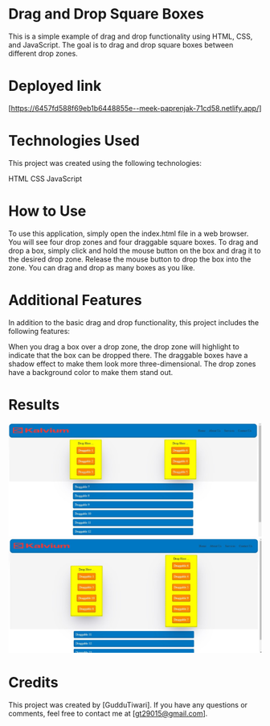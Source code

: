 # Drag and Drop Square Boxes

This is a simple example of drag and drop functionality using HTML, CSS, and JavaScript. The goal is to drag and drop square boxes between different drop zones.

# Deployed link 
[https://6457fd588f69eb1b6448855e--meek-paprenjak-71cd58.netlify.app/]

# Technologies Used
This project was created using the following technologies:

HTML
CSS
JavaScript

# How to Use

To use this application, simply open the index.html file in a web browser. You will see four drop zones and four draggable square boxes. To drag and drop a box, simply click and hold the mouse button on the box and drag it to the desired drop zone. Release the mouse button to drop the box into the zone. You can drag and drop as many boxes as you like.

# Additional Features
In addition to the basic drag and drop functionality, this project includes the following features:

When you drag a box over a drop zone, the drop zone will highlight to indicate that the box can be dropped there.
The draggable boxes have a shadow effect to make them look more three-dimensional.
The drop zones have a background color to make them stand out.

# Results

<img src="./images/img1.jpg" alt="img1">
<img src="./images/img2.jpg" alt="img2">

# Credits

This project was created by [GudduTiwari]. If you have any questions or comments, feel free to contact me at [gt29015@gmail.com].